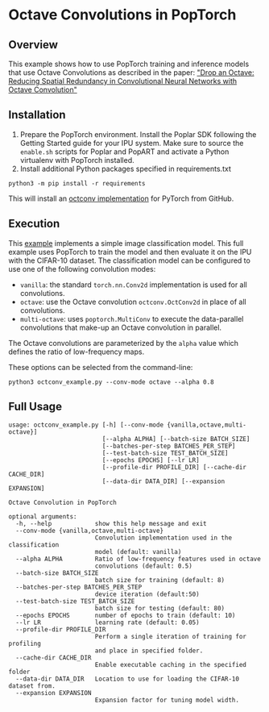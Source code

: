 # Octave Convolutions in PopTorch

## Overview

This example shows how to use PopTorch training and inference models that use
Octave Convolutions as described in the paper:
["Drop an Octave: Reducing Spatial Redundancy in Convolutional Neural Networks with Octave Convolution"](https://arxiv.org/pdf/1904.05049.pdf)

## Installation

1. Prepare the PopTorch environment. Install the Poplar SDK following the
   Getting Started guide for your IPU system. Make sure to source the
   `enable.sh` scripts for Poplar and PopART and activate a Python virtualenv with PopTorch installed.
2. Install additional Python packages specified in requirements.txt
```:bash
python3 -m pip install -r requirements
```
This will install an [octconv implementation](https://github.com/braincreators/octconv) for PyTorch from GitHub.

## Execution

This [example](octconv_example.py) implements a simple image classification model.
This full example uses PopTorch to train the model and then evaluate it on the IPU with the CIFAR-10 dataset.
The classification model can be configured to use one of the following convolution modes:

* `vanilla`: the standard `torch.nn.Conv2d` implementation is used for all convolutions.
* `octave`: use the Octave convolution `octconv.OctConv2d` in place of all convolutions.
* `multi-octave`: uses `poptorch.MultiConv` to execute the data-parallel convolutions that make-up an Octave convolution in parallel.

The Octave convolutions are parameterized by the `alpha` value which defines the ratio of low-frequency maps.

These options can be selected from the command-line:
```:bash
python3 octconv_example.py --conv-mode octave --alpha 0.8
```

## Full Usage

```
usage: octconv_example.py [-h] [--conv-mode {vanilla,octave,multi-octave}]
                          [--alpha ALPHA] [--batch-size BATCH_SIZE]
                          [--batches-per-step BATCHES_PER_STEP]
                          [--test-batch-size TEST_BATCH_SIZE]
                          [--epochs EPOCHS] [--lr LR]
                          [--profile-dir PROFILE_DIR] [--cache-dir CACHE_DIR]
                          [--data-dir DATA_DIR] [--expansion EXPANSION]

Octave Convolution in PopTorch

optional arguments:
  -h, --help            show this help message and exit
  --conv-mode {vanilla,octave,multi-octave}
                        Convolution implementation used in the classification
                        model (default: vanilla)
  --alpha ALPHA         Ratio of low-frequency features used in octave
                        convolutions (default: 0.5)
  --batch-size BATCH_SIZE
                        batch size for training (default: 8)
  --batches-per-step BATCHES_PER_STEP
                        device iteration (default:50)
  --test-batch-size TEST_BATCH_SIZE
                        batch size for testing (default: 80)
  --epochs EPOCHS       number of epochs to train (default: 10)
  --lr LR               learning rate (default: 0.05)
  --profile-dir PROFILE_DIR
                        Perform a single iteration of training for profiling
                        and place in specified folder.
  --cache-dir CACHE_DIR
                        Enable executable caching in the specified folder
  --data-dir DATA_DIR   Location to use for loading the CIFAR-10 dataset from.
  --expansion EXPANSION
                        Expansion factor for tuning model width.
```